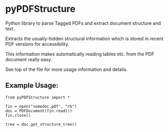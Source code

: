 # pyPDFStructure

Python library to parse Tagged PDFs and extract document structure and text.

Extracts the usually-hidden structural information which is stored in recent PDF versions for accessibility.

This information makes automatically reading tables etc. from the PDF document really easy.


See top of the file for more usage information and details.


## Example Usage:

```
from pyPDFStructure import *

fin = open("somedoc.pdf", "rb")
doc = PDFDocument(fin.read())
fin.close()

tree = doc.get_structure_tree()
```
